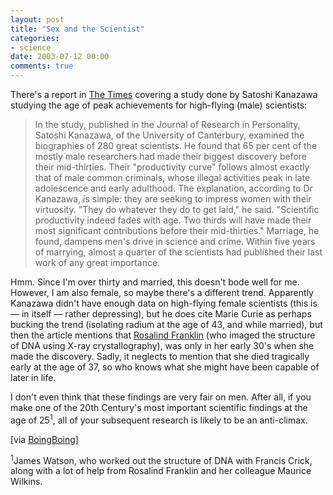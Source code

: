 ```yaml
---
layout: post
title: "Sex and the Scientist"
categories:
- science
date: 2003-07-12 00:00
comments: true
---
```


<p>There's a report in <a href="http://www.timesonline.co.uk/article/0,,3-740590,00.html" title="The Times Online">The Times</a> covering a study done by Satoshi Kanazawa studying the age of peak achievements for high-flying (male) scientists:</p>

<blockquote>In the study, published in the Journal of Research in Personality, Satoshi Kanazawa, of the University of Canterbury, examined the biographies of 280 great scientists. He found that 65 per cent of the mostly male researchers had made their biggest discovery before their mid-thirties. Their "productivity curve" follows almost exactly that of male common criminals, whose illegal activities peak in late adolescence and early adulthood.
The explanation, according to Dr Kanazawa, is simple: they are seeking to impress women with their virtuosity. "They do whatever they do to get laid," he said. "Scientific productivity indeed fades with age. Two thirds will have made their most significant contributions before their mid-thirties." Marriage, he found, dampens men's drive in science and crime. Within five years of marrying, almost a quarter of the scientists had published their last work of any great importance. </blockquote>

<p>Hmm. Since I'm over thirty and married, this doesn't bode well for me. However, I am also female, so maybe there's a different trend. Apparently Kanazawa didn't have enough data on high-flying female scientists (this is &mdash; in itself &mdash; rather depressing), but he does cite Marie Curie as perhaps bucking the trend (isolating radium at the age of 43, and while married), but then the article mentions that <a href="http://www.accessexcellence.org/AB/BC/Rosalind_Franklin.html" title="Short biography of Rosalind Franklin">Rosalind Franklin</a> (who imaged the structure of DNA using X-ray crystallography), was only in her early 30's when she made the discovery. Sadly, it neglects to mention that she died tragically early at the age of 37, so who knows what she might have been capable of later in life.</p>

<p>I don't even think that these findings are very fair on men. After all, if you make one of the 20th Century's most important scientific findings at the age of 25<sup>1</sup>, all of your subsequent research is likely to be an anti-climax.</p>

<p>[via <a href="http://boingboing.net/">BoingBoing</a>]</p>

<p><sup>1</sup>James Watson, who worked out the structure of DNA with Francis Crick, along with a lot of help from Rosalind Franklin and her colleague Maurice Wilkins.</p>
